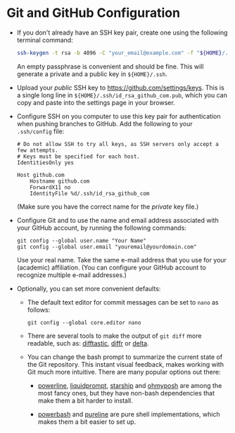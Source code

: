 # Git and GitHub Configuration

- If you don't already have an SSH key pair, create one using the following terminal command:

    ```bash
    ssh-keygen -t rsa -b 4096 -C "your_email@example.com" -f "${HOME}/.ssh/id_rsa_github_com"
    ```

    An empty passphrase is convenient and should be fine.
    This will generate a private and a public key in `${HOME}/.ssh`.

- Upload your *public* SSH key to https://github.com/settings/keys.
  This is a single long line in `${HOME}/.ssh/id_rsa_github_com.pub`,
  which you can copy and paste into the settings page in your browser.

- Configure SSH on you computer to use this key pair for authentication
  when pushing branches to GitHub.
  Add the following to your `.ssh/config` file:

    ```
    # Do not allow SSH to try all keys, as SSH servers only accept a few attempts.
    # Keys must be specified for each host.
    IdentitiesOnly yes

    Host github.com
        Hostname github.com
        ForwardX11 no
        IdentityFile %d/.ssh/id_rsa_github_com
    ```

    (Make sure you have the correct name for the *private* key file.)

- Configure Git and to use the name and email address associated with your GitHub account, by running the following commands:

    ```
    git config --global user.name "Your Name"
    git config --global user.email "youremail@yourdomain.com"
    ```

    Use your real name.
    Take the same e-mail address that you use for your (academic) affiliation.
    (You can configure your GitHub account to recognize multiple e-mail addresses.)

- Optionally, you can set more convenient defaults:

    - The default text editor for commit messages can be set to `nano` as follows:

        ```
        git config --global core.editor nano
        ```

    - There are several tools to make the output of `git diff` more readable,
      such as: [difftastic], [diffr] or [delta].

    - You can change the bash prompt to summarize the current state of the Git repository.
      This instant visual feedback, makes working with Git much more intuitive.
      There are many popular options out there:

      - [powerline], [liquidprompt], [starship] and [ohmyposh] are among the most fancy ones,
        but they have non-bash dependencies that make them a bit harder to install.

      - [powerbash] and [pureline] are pure shell implementations,
        which makes them a bit easier to set up.

[difftastic]: https://github.com/Wilfred/difftastic
[diffr]: https://github.com/mookid/diffr
[delta]: https://dandavison.github.io/delta/
[powerline]: https://github.com/powerline/powerline
[powerbash]: https://github.com/tovrstra/powerbash/tree/merged1
[starship]: https://github.com/starship/starship
[ohmyposh]: https://ohmyposh.dev/
[liquidprompt]: https://liquidprompt.readthedocs.io/
[gitstatus]: https://github.com/romkatv/gitstatus
[pureline]: https://github.com/chris-marsh/pureline
